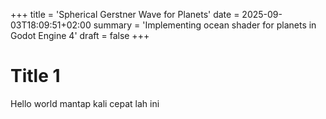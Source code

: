 +++
title = 'Spherical Gerstner Wave for Planets'
date = 2025-09-03T18:09:51+02:00
summary = 'Implementing ocean shader for planets in Godot Engine 4'
draft = false
+++

# Title 1
Hello world mantap kali cepat lah ini